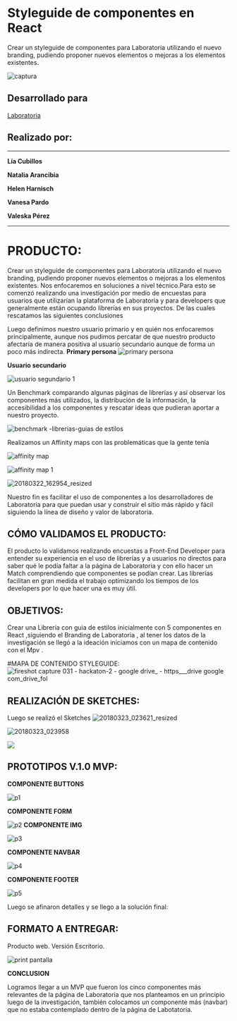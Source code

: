 # Styleguide de componentes en React

Crear un styleguide de componentes para Laboratoria utilizando el nuevo branding, pudiendo proponer nuevos elementos o mejoras a los elementos existentes. 

![captura](https://user-images.githubusercontent.com/32303709/38215942-a979cef8-369f-11e8-98c7-993cc07fc98a.jpg)

## Desarrollado para
[Laboratoria](http://laboratoria.la)


## Realizado por:
--------------
**Lía Cubillos**

**Natalia Arancibia**

**Helen Harnisch**

**Vanesa Pardo**

**Valeska Pérez**

---------------------------


PRODUCTO:
=========

Crear un styleguide de componentes para Laboratoria utilizando el nuevo branding, pudiendo proponer nuevos elementos o mejoras a los elementos existentes. 
Nos enfocaremos en soluciones a nivel técnico.Para esto se comenzó realizando una investigación por medio de encuestas para usuarios que utilizarían la plataforma de Laboratoria y para developers que generalmente están ocupando librerías en sus proyectos. De las cuales rescatamos las siguientes conclusiones 

Luego definimos nuestro usuario primario y en quién nos enfocaremos principalmente, aunque nos pudimos percatar de que nuestro producto afectaría de manera positiva al usuario secundario aunque de forma un poco más indirecta. 
**Primary persona**
![primary persona](https://user-images.githubusercontent.com/32303709/37828960-ff8f9e3e-2e7b-11e8-820b-ea9a79fcf370.jpg)

**Usuario secundario**

![usuario segundario 1](https://user-images.githubusercontent.com/32303709/37829068-5bcad6e6-2e7c-11e8-843b-70375620f400.jpg)

Un Benchmark comparando algunas páginas de librerías y así observar los componentes más utilizados, la distribución de la información, la accesibilidad a los componentes y rescatar ideas que pudieran aportar a nuestro proyecto. 

![benchmark -librerias-guias de estilos](https://user-images.githubusercontent.com/32303709/37829128-97f5a5f6-2e7c-11e8-85a2-72574240a582.jpg)

Realizamos un Affinity maps con las problemáticas que la gente tenía 

![affinity map](https://user-images.githubusercontent.com/32303709/37829143-af0c0f8c-2e7c-11e8-8973-f68702ab0f95.jpg)

![affinity map 1](https://user-images.githubusercontent.com/32303709/37829157-c381ab8e-2e7c-11e8-8ea4-81d01ddbfe14.jpg)

![20180322_162954_resized](https://user-images.githubusercontent.com/32303709/37829179-da151ade-2e7c-11e8-9f29-7726cf7a6d59.jpg)


Nuestro fin es facilitar el uso de componentes a los desarrolladores de Laboratoria  para que puedan usar y construir el sitio más rápido y fácil siguiendo la línea de diseño y valor de laboratoria.


## CÓMO VALIDAMOS EL PRODUCTO:

El producto lo validamos realizando encuestas a Front-End Developer para entender su experiencia en el uso de librerías  y a usuarios no directos para saber qué le podía faltar a la página de Laboratoria y con ello hacer un Match comprendiendo que componentes se podían crear. Las librerías facilitan en gran medida el trabajo optimizando los tiempos de los developers por lo que hacer una es muy útil.
 

## OBJETIVOS:

Crear una Librería con guia de estilos inicialmente con 5 componentes en React ,siguiendo el Branding de Laboratoria , al tener los datos de la investigación se llegó a la ideación iniciamos con un mapa de contenido con el Mpv .

#MAPA DE CONTENIDO STYLEGUIDE:
![fireshot capture 031 - hackaton-2 - google drive_ - https___drive google com_drive_fol](https://user-images.githubusercontent.com/32303709/37829424-adbced9e-2e7d-11e8-9d3b-fbb87e993f3e.jpg)

## REALIZACIÓN DE SKETCHES:

Luego se realizó el Sketches 
![20180323_023621_resized](https://user-images.githubusercontent.com/32303709/37829447-c40300c0-2e7d-11e8-88b0-9ebbbba43be8.jpg)

![20180323_023958](https://user-images.githubusercontent.com/32303709/37829467-da328eb0-2e7d-11e8-9f86-b10937dcefa0.jpg)

![](https://drive.google.com/drive/folders/1WRvteASikIKjIABlFRJwilOWGu4FsuO6)




## PROTOTIPOS V.1.0 MVP:

**COMPONENTE BUTTONS**

![p1](https://user-images.githubusercontent.com/32303709/37829531-1320836c-2e7e-11e8-9541-f06c6dbb0a68.jpg)

**COMPONENTE FORM**

![p2](https://user-images.githubusercontent.com/32303709/37829576-498fbe54-2e7e-11e8-9aff-0cfc01cdb3e5.jpg)
**COMPONENTE IMG**

![p3](https://user-images.githubusercontent.com/32303709/37829605-6b08b770-2e7e-11e8-829b-941bf1a4048f.jpg)

**COMPONENTE NAVBAR**

![p4](https://user-images.githubusercontent.com/32303709/37829632-7fa437f4-2e7e-11e8-83b4-0f842ba86884.jpg)

**COMPONENTE FOOTER**

![p5](https://user-images.githubusercontent.com/32303709/37829642-8d108d84-2e7e-11e8-9170-21292e6c7405.jpg)

Luego se afinaron detalles y se llego a la solución final:

## FORMATO A ENTREGAR: 
Producto web. Versión Escritorio.

![print pantalla](https://user-images.githubusercontent.com/32303709/37830077-2c4a7346-2e80-11e8-9d9e-7d3f0e85169f.png)

**CONCLUSION**

Logramos llegar a un MVP que fueron los cinco componentes más relevantes de la página de Laboratoria que nos planteamos en un principio luego de la investigación, también colocamos un componente más (navbar) que no estaba contemplado dentro de la página de Labotatoria.







